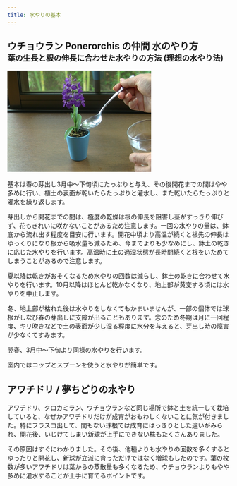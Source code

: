 ```yaml
---
title: 水やりの基本
---
```

## ウチョウラン Ponerorchis の仲間 水のやり方<br /><small>葉の生長と根の伸長に合わせた水やりの方法 (理想の水やり法)</small>
![アワチドリ / 夢ちどり (Ponerorchis) - Ranyuen](/assets/images/growings_miniminiranran_mizuyari.png)

基本は春の芽出し3月中～下旬頃にたっぷりと与え、その後開花までの間はやや多めに行い、植土の表面が乾いたらたっぷりと灌水し、また乾いたらたっぷりと灌水を繰り返します。

芽出しから開花までの間は、極度の乾燥は根の伸長を阻害し茎がすっきり伸びず、花もきれいに咲かないことがあるため注意します。一回の水やりの量は、鉢底から流れ出す程度を目安に行います。開花中頃より高温が続くと根先の伸長はゆっくりになり根から吸水量も減るため、今までよりも少なめにし、鉢土の乾きに応じた水やりを行います。高温時に土の過湿状態が長時間続くと根をいためてしまうことがあるので注意します。

夏以降は乾きがおそくなるため水やりの回数は減らし、鉢土の乾きに合わせて水やりを行います。10月以降はほとんど乾かなくなり、地上部が黄変する頃には水やりを中止します。

冬、地上部が枯れた後は水やりをしなくてもかまいませんが、一部の個体では球根がしなび春の芽出しに支障が出ることもあります。念のため冬期は月に一回程度、キリ吹きなどで土の表面が少し湿る程度に水分を与えると、芽出し時の障害が少なくてすみます。

翌春、3月中～下旬より同様の水やりを行います。

室内ではコップとスプーンを使うと水やりが簡単です。

## アワチドリ / 夢ちどりの水やり
アワチドリ、クロカミラン、ウチョウランなど同じ場所で鉢と土を統一して栽培していると、なぜかアワチドリだけが成育がおもわしくないことに気が付きました。特にフラスコ出して、間もない球根では成育にはっきりとした違いがみられ、開花後、いじけてしまい新球が上手にできない株もたくさんありました。

その原因はすぐにわかりました。その後、他種よりも水やりの回数を多くするとゆったりと開花し、新球が立派に育っただけではなく増球もしたのです。葉の枚数が多いアワチドリは葉からの蒸散量も多くなるため、ウチョウランよりもやや多めに灌水することが上手に育てるポイントです。

